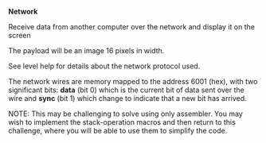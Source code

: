**Network**

Receive data from another computer over the network and display it on the screen

The payload will be an image 16 pixels in width.

See level help for details about the network protocol used.

The network wires are memory mapped to the address 6001 (hex), with two significant bits: **data** (bit 0) which is the current bit of data sent over the wire and **sync** (bit 1) which change to indicate that a new bit has arrived.

NOTE: This may be challenging to solve using only assembler. You may wish to implement the stack-operation macros and then return to this challenge, where you will be able to use them to simplify the code.

